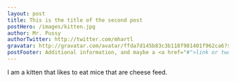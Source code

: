 ```yaml
---
layout: post
title: This is the title of the second post
postHero: /images/kitten.jpg
author: Mr. Pussy 
authorTwitter: http://twitter.com/mhartl
gravatar: http://gravatar.com/avatar/ffda7d145b83c3b118f981401f962ca6?s=150
postFooter: Additional information, and maybe a <a href="#">link or two</a>
---
```


I am a kitten that likes to eat mice that are cheese feed.